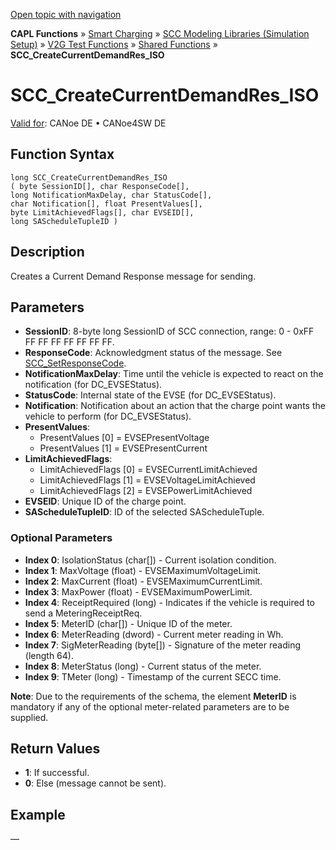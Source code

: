 [Open topic with navigation](../../../../../CANoeDEFamily.htm#Topics/CAPLFunctions/SmartCharging/Functions/CAPLfunctionSCCCreateCurrentDemandResIso.md)

**CAPL Functions** » [Smart Charging](../CAPLFunctionsSmartChargingOverview.md) » [SCC Modeling Libraries (Simulation Setup)](../CAPLFunctionsSmartChargingOverview.md#BMNodeayerDLL) » [V2G Test Functions](../CAPLFunctionsSmartChargingOverview.md#V2GTestISO) » [Shared Functions](../CAPLFunctionsSmartChargingOverview.md#V2GTestISO) » **SCC_CreateCurrentDemandRes_ISO**

# SCC_CreateCurrentDemandRes_ISO

[Valid for](../../../Shared/FeatureAvailability.md):  CANoe DE • CANoe4SW DE

## Function Syntax

```plaintext
long SCC_CreateCurrentDemandRes_ISO 
( byte SessionID[], char ResponseCode[], 
long NotificationMaxDelay, char StatusCode[], 
char Notification[], float PresentValues[], 
byte LimitAchievedFlags[], char EVSEID[], 
long SAScheduleTupleID )
```

## Description

Creates a Current Demand Response message for sending.

## Parameters

- **SessionID**: 8-byte long SessionID of SCC connection, range: 0 - 0xFF FF FF FF FF FF FF FF.
- **ResponseCode**: Acknowledgment status of the message. See [SCC_SetResponseCode](CAPLfunctionSCCSetResponseCode.md).
- **NotificationMaxDelay**: Time until the vehicle is expected to react on the notification (for DC_EVSEStatus).
- **StatusCode**: Internal state of the EVSE (for DC_EVSEStatus).
- **Notification**: Notification about an action that the charge point wants the vehicle to perform (for DC_EVSEStatus).
- **PresentValues**:
  - PresentValues [0] = EVSEPresentVoltage
  - PresentValues [1] = EVSEPresentCurrent
- **LimitAchievedFlags**:
  - LimitAchievedFlags [0] = EVSECurrentLimitAchieved
  - LimitAchievedFlags [1] = EVSEVoltageLimitAchieved
  - LimitAchievedFlags [2] = EVSEPowerLimitAchieved
- **EVSEID**: Unique ID of the charge point.
- **SAScheduleTupleID**: ID of the selected SAScheduleTuple.

### Optional Parameters

- **Index 0**: IsolationStatus (char[]) - Current isolation condition.
- **Index 1**: MaxVoltage (float) - EVSEMaximumVoltageLimit.
- **Index 2**: MaxCurrent (float) - EVSEMaximumCurrentLimit.
- **Index 3**: MaxPower (float) - EVSEMaximumPowerLimit.
- **Index 4**: ReceiptRequired (long) - Indicates if the vehicle is required to send a MeteringReceiptReq.
- **Index 5**: MeterID (char[]) - Unique ID of the meter.
- **Index 6**: MeterReading (dword) - Current meter reading in Wh.
- **Index 7**: SigMeterReading (byte[]) - Signature of the meter reading (length 64).
- **Index 8**: MeterStatus (long) - Current status of the meter.
- **Index 9**: TMeter (long) - Timestamp of the current SECC time.

**Note**: Due to the requirements of the schema, the element **MeterID** is mandatory if any of the optional meter-related parameters are to be supplied.

## Return Values

- **1**: If successful.
- **0**: Else (message cannot be sent).

## Example

—
